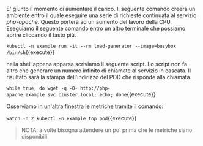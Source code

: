 E' giunto il momento di aumentare il carico. Il seguente comando creerà un ambiente entro il quale eseguire una serie di richieste continuata al servizio *php-apache*. Questo porterà ad un aumento del lavoro della CPU. Eseguiamo il seguente comando entro un altro terminale che possiamo aprire cliccando il tasto più.

`kubectl -n example run -it --rm load-generator --image=busybox /bin/sh`{{execute}}

nella shell appena apparsa scriviamo il seguente script. Lo script non fa altro che generare un numero infinito di chiamate al servizio in cascata. Il risultato sarà la stampa dell'indirizzo del POD che risponde alla chiamata.

`while true; do wget -q -O- http://php-apache.example.svc.cluster.local; echo; done`{{execute}}

Osserviamo in un'altra finestra le metriche tramite il comando:

`watch -n 2 kubectl -n example top pod`{{execute}}

> NOTA: a volte bisogna attendere un po' prima che le metriche siano disponibili
